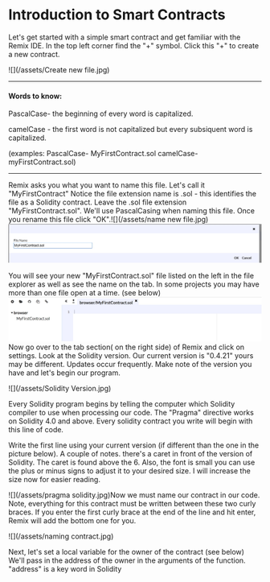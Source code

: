 # Introduction to Smart Contracts

Let's get started with a simple smart contract and get familiar with the Remix IDE. In the top left corner find the "+" symbol. Click this "+" to create a new contract.

![](/assets/Create new file.jpg)

---

#### Words to know:

PascalCase- the beginning of every word is capitalized.

camelCase - the first word is not capitalized but every subsiquent word is capitalized. 

\(examples:     PascalCase- MyFirstContract.sol          camelCase- myFirstContract.sol\)

---

Remix asks you what you want to name this file. Let's call it "MyFirstContract" Notice the file extension name is .sol - this identifies the file as a Solidity contract. Leave the .sol file extension "MyFirstContract.sol". We'll use PascalCasing when naming this file. Once you rename this file click "OK".![](/assets/name new file.jpg)![](/assets/MyFirstContract.jpg)

You will see your new "MyFirstContract.sol" file listed on the left in the file explorer as well as see the name on the tab. In some projects you may have more than one file open at a time. \(see below\) ![](/assets/MyFirstContractTab.jpg)Now go over to the tab section\( on the right side\)  of Remix and click on settings. Look at the Solidity version. Our current version is "0.4.21" yours may be different. Updates occur frequently. Make note of the version you have and let's begin our program.

![](/assets/Solidity Version.jpg)

Every Solidity program begins by telling the computer which Solidity compiler to use when processing our code. The "Pragma" directive works on Solidity 4.0 and above. Every solidity contract you write will begin with this line of code. 

Write the first line using your current version \(if different than the one in the picture below\).  A couple of notes. there's a caret in front of the version of Solidity. The caret is found above the 6. Also, the font is small you can use the plus or minus signs to adjust it to your desired size. I will increase the size now for easier reading. 

![](/assets/pragma solidity.jpg)Now we must name our contract in our code. Note, everything for this contract must be written between these two curly braces. If you enter the first curly brace at the end of the line and hit enter, Remix will add the bottom one for you. 

![](/assets/naming contract.jpg)

Next, let's set a local variable for the owner of the contract \(see below\) We'll pass in the address of the owner in the arguments of the function. "address" is a key word in Solidity 




